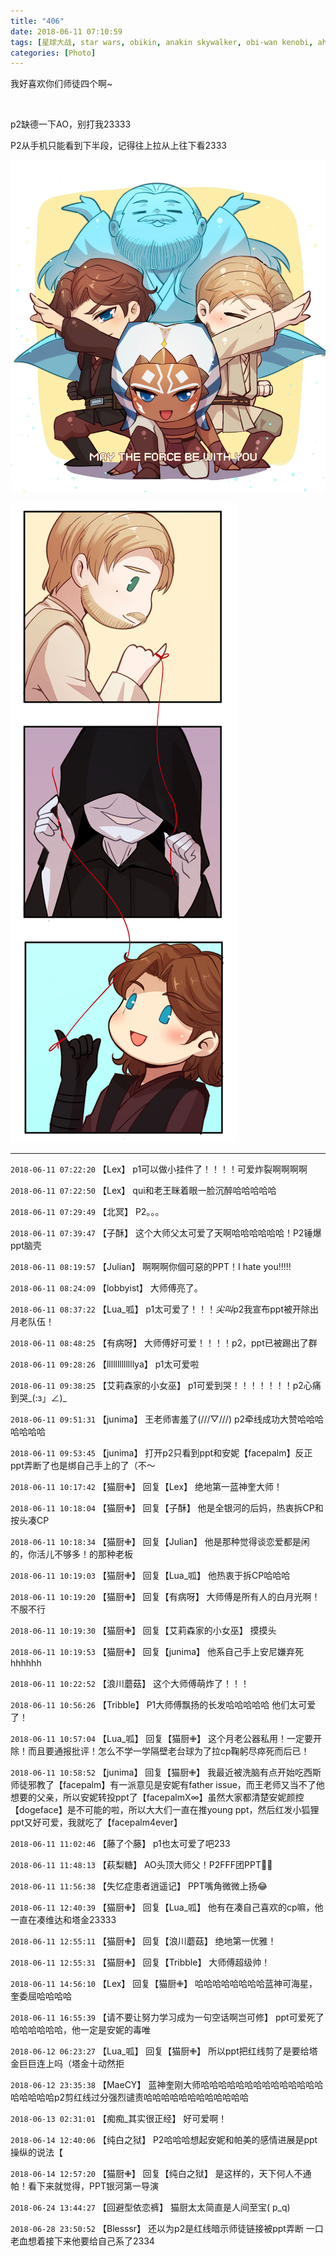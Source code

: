 ```yaml
---
title: "406"
date: 2018-06-11 07:10:59
tags: [星球大战, star wars, obikin, anakin skywalker, obi-wan kenobi, ahsoka tano, AO, Qui-Gon Jinn]
categories: [Photo]
---
```


<p>我好喜欢你们师徒四个啊~</p> 
<br /> 
<p>p2缺德一下AO，别打我23333</p> 
<p>P2从手机只能看到下半段，记得往上拉从上往下看2333</p>

![](https://raw.githubusercontent.com/alicewish/meowchain247/master/img_cVZNdzJtQk9JV2RONk1vWlZ4SU1jd3luTUxzSWhzSzZNNUluSStsRDRocXZWZ3pyT3BGZlF3PT0.jpg)

![](https://raw.githubusercontent.com/alicewish/meowchain247/master/img_cVZNdzJtQk9JV2R5bUR6OVpxQm00TDNMdjlKdVlRUkxlTTEvb01BTE5RVHlmbFFseUNuWXV3PT0.jpg)

---

`2018-06-11 07:22:20` 【Lex】 p1可以做小挂件了！！！！可爱炸裂啊啊啊啊

`2018-06-11 07:22:50` 【Lex】 qui和老王眯着眼一脸沉醉哈哈哈哈哈

`2018-06-11 07:29:49` 【北冥】 P2。。。

`2018-06-11 07:39:47` 【子酥】 这个大师父太可爱了天啊哈哈哈哈哈哈！P2锤爆ppt脑壳

`2018-06-11 08:19:57` 【Julian】 啊啊啊你個可惡的PPT！I hate you!!!!!

`2018-06-11 08:24:09` 【lobbyist】 大师傅亮了。

`2018-06-11 08:37:22` 【Lua\_呱】 p1太可爱了！！！*尖叫*p2我宣布ppt被开除出月老队伍！

`2018-06-11 08:48:25` 【有病呀】 大师傅好可爱！！！！p2，ppt已被踢出了群

`2018-06-11 09:28:26` 【lllllllllllllya】 p1太可爱啦

`2018-06-11 09:38:25` 【艾莉森家的小女巫】 p1可爱到哭！！！！！！！p2心痛到哭\_(:з」∠)\_

`2018-06-11 09:51:31` 【junima】 王老师害羞了(///▽///) p2牵线成功大赞哈哈哈哈哈哈哈

`2018-06-11 09:53:45` 【junima】 打开p2只看到ppt和安妮【facepalm】反正ppt弄断了也是绑自己手上的了（不～

`2018-06-11 10:17:42` 【猫厨✙】 回复【Lex】 绝地第一蓝神奎大师！

`2018-06-11 10:18:04` 【猫厨✙】 回复【子酥】 他是全银河的后妈，热衷拆CP和按头凑CP

`2018-06-11 10:18:34` 【猫厨✙】 回复【Julian】 他是那种觉得谈恋爱都是闲的，你活儿不够多！的那种老板

`2018-06-11 10:19:03` 【猫厨✙】 回复【Lua\_呱】 他热衷于拆CP哈哈哈

`2018-06-11 10:19:20` 【猫厨✙】 回复【有病呀】 大师傅是所有人的白月光啊！不服不行

`2018-06-11 10:19:30` 【猫厨✙】 回复【艾莉森家的小女巫】 摸摸头

`2018-06-11 10:19:53` 【猫厨✙】 回复【junima】 他系自己手上安尼嫌弃死hhhhhh

`2018-06-11 10:22:52` 【浪川蘑菇】 这个大师傅萌炸了！！！

`2018-06-11 10:56:26` 【Tribble】 P1大师傅飘扬的长发哈哈哈哈哈 他们太可爱了！

`2018-06-11 10:57:04` 【Lua\_呱】 回复【猫厨✙】 这个月老公器私用！一定要开除！而且要通报批评！怎么不学一学隔壁老台球为了拉cp鞠躬尽瘁死而后已！

`2018-06-11 10:58:52` 【junima】 回复【猫厨✙】 我最近被洗脑有点开始吃西斯师徒邪教了【facepalm】有一派意见是安妮有father issue，而王老师又当不了他想要的父亲，所以安妮转投ppt了【facepalmX∞】虽然大家都清楚安妮颜控【dogeface】是不可能的啦，所以大大们一直在推young ppt，然后红发小狐狸ppt又好可爱，我就吃了【facepalm4ever】

`2018-06-11 11:02:46` 【藤了个藤】 p1也太可爱了吧233

`2018-06-11 11:48:13` 【萩梨糖】 AO头顶大师父！P2FFF团PPT🤦‍♀️

`2018-06-11 11:56:38` 【失忆症患者逍遥记】 PPT嘴角微微上扬😂

`2018-06-11 12:40:39` 【猫厨✙】 回复【Lua\_呱】 他有在凑自己喜欢的cp嘛，他一直在凑维达和塔金23333

`2018-06-11 12:55:11` 【猫厨✙】 回复【浪川蘑菇】 绝地第一优雅！

`2018-06-11 12:55:31` 【猫厨✙】 回复【Tribble】 大师傅超级帅！

`2018-06-11 14:56:10` 【Lex】 回复【猫厨✙】 哈哈哈哈哈哈哈哈蓝神可海星，奎委屈哈哈哈哈

`2018-06-11 16:55:39` 【请不要让努力学习成为一句空话啊岂可修】 ppt可爱死了哈哈哈哈哈哈，他一定是安妮的毒唯

`2018-06-12 06:23:27` 【Lua\_呱】 回复【猫厨✙】 所以ppt把红线剪了是要给塔金巨巨连上吗（塔金十动然拒

`2018-06-12 23:35:38` 【MaeCY】 蓝神奎刚大师哈哈哈哈哈哈哈哈哈哈哈哈哈哈哈哈哈哈哈p2剪红线过分强烈谴责哈哈哈哈哈哈哈哈哈哈哈哈

`2018-06-13 02:31:01` 【痴痴\_其实很正经】 好可爱啊！

`2018-06-14 12:40:06` 【纯白之狱】 P2哈哈哈想起安妮和帕美的感情进展是ppt操纵的说法【

`2018-06-14 12:57:20` 【猫厨✙】 回复【纯白之狱】 是这样的，天下何人不通帕！看下来就觉得，PPT银河第一导演

`2018-06-24 13:44:27` 【回避型依恋裤】 猫厨太太简直是人间至宝( p\_q)

`2018-06-28 23:50:52` 【Blesssr】 还以为p2是红线暗示师徒链接被ppt弄断 一口老血想着接下来他要给自己系了2334
